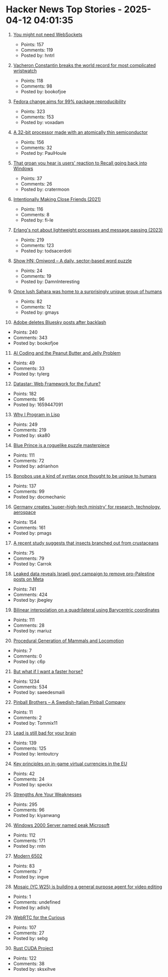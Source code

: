 # Hacker News Top Stories - 2025-04-12 04:01:35

1. [You might not need WebSockets](https://hntrl.io/posts/you-dont-need-websockets/)
   - Points: 157
   - Comments: 119
   - Posted by: hntrl

2. [Vacheron Constantin breaks the world record for most complicated wristwatch](https://www.hodinkee.com/articles/introducing-vacheron-constantin-les-cabinotiers-solaria)
   - Points: 118
   - Comments: 98
   - Posted by: bookofjoe

3. [Fedora change aims for 99% package reproducibility](https://lwn.net/Articles/1014979/)
   - Points: 323
   - Comments: 153
   - Posted by: voxadam

4. [A 32-bit processor made with an atomically thin semiconductor](https://arstechnica.com/science/2025/04/researchers-build-a-risc-v-processor-using-a-2d-semiconductor/)
   - Points: 156
   - Comments: 32
   - Posted by: PaulHoule

5. [That groan you hear is users' reaction to Recall going back into Windows](https://arstechnica.com/security/2025/04/microsoft-is-putting-privacy-endangering-recall-back-into-windows-11/)
   - Points: 37
   - Comments: 26
   - Posted by: cratermoon

6. [Intentionally Making Close Friends (2021)](https://www.neelnanda.io/blog/43-making-friends)
   - Points: 116
   - Comments: 8
   - Posted by: fi-le

7. [Erlang's not about lightweight processes and message passing (2023)](https://stevana.github.io/erlangs_not_about_lightweight_processes_and_message_passing.html)
   - Points: 219
   - Comments: 123
   - Posted by: todsacerdoti

8. [Show HN: Omiword – A daily, sector-based word puzzle](https://www.omiword.com/)
   - Points: 24
   - Comments: 19
   - Posted by: DamnInteresting

9. [Once lush Sahara was home to a surprisingly unique group of humans](https://www.sciencealert.com/once-lush-sahara-was-home-to-a-surprisingly-unique-group-of-humans)
   - Points: 82
   - Comments: 12
   - Posted by: gmays

10. [Adobe deletes Bluesky posts after backlash](https://petapixel.com/2025/04/10/adobe-deletes-bluesky-posts-after-furious-backlash/)
   - Points: 240
   - Comments: 343
   - Posted by: bookofjoe

11. [AI Coding and the Peanut Butter and Jelly Problem](https://iamcharliegraham.substack.com/p/ai-coding-and-the-peanut-butter-and)
   - Points: 49
   - Comments: 33
   - Posted by: tylerg

12. [Datastar: Web Framework for the Future?](https://chrismalek.me/posts/data-star-first-impressions/)
   - Points: 182
   - Comments: 96
   - Posted by: 1659447091

13. [Why I Program in Lisp](http://funcall.blogspot.com/2025/04/why-i-program-in-lisp.html)
   - Points: 249
   - Comments: 219
   - Posted by: ska80

14. [Blue Prince is a roguelike puzzle masterpiece](https://mssv.net/2025/04/07/a-puzzle-designer-on-blue-prince-a-roguelike-puzzle-masterpiece/)
   - Points: 111
   - Comments: 72
   - Posted by: adrianhon

15. [Bonobos use a kind of syntax once thought to be unique to humans](https://www.newscientist.com/article/2474993-bonobos-use-a-kind-of-syntax-once-thought-to-be-unique-to-humans/)
   - Points: 137
   - Comments: 99
   - Posted by: docmechanic

16. [Germany creates 'super–high-tech ministry' for research, technology, aerospace](https://www.science.org/content/article/germany-creates-super-high-tech-ministry-research-technology-and-aerospace)
   - Points: 154
   - Comments: 161
   - Posted by: pmags

17. [A recent study suggests that insects branched out from crustaceans](https://www.smithsonianmag.com/science-nature/you-might-think-of-shrimp-as-bugs-of-the-sea-but-a-remarkable-discovery-shows-the-opposite-bugs-are-actually-shrimp-of-the-land-180986303/)
   - Points: 75
   - Comments: 79
   - Posted by: Carrok

18. [Leaked data reveals Israeli govt campaign to remove pro-Palestine posts on Meta](https://www.dropsitenews.com/p/leaked-data-israeli-censorship-meta)
   - Points: 741
   - Comments: 424
   - Posted by: jbegley

19. [Bilinear interpolation on a quadrilateral using Barycentric coordinates](https://gpuopen.com/learn/bilinear-interpolation-quadrilateral-barycentric-coordinates/)
   - Points: 111
   - Comments: 28
   - Posted by: mariuz

20. [Procedural Generation of Mammals and Locomotion](https://blog.runevision.com/2025/01/procedural-creature-progress-2021-2024.html)
   - Points: 7
   - Comments: 0
   - Posted by: c6p

21. [But what if I want a faster horse?](https://rakhim.exotext.com/but-what-if-i-really-want-a-faster-horse)
   - Points: 1234
   - Comments: 534
   - Posted by: saeedesmaili

22. [Pinball Brothers – A Swedish-Italian Pinball Company](https://www.pinballbrothers.com/)
   - Points: 11
   - Comments: 2
   - Posted by: Tommix11

23. [Lead is still bad for your brain](https://neurofrontiers.blog/why-lead-is-still-bad-for-your-brain/)
   - Points: 139
   - Comments: 125
   - Posted by: lentoutcry

24. [Key principles on in-game virtual currencies in the EU](https://tiendil.org/en/posts/eu-key-principles-on-in-game-virtual-currencies)
   - Points: 42
   - Comments: 24
   - Posted by: speckx

25. [Strengths Are Your Weaknesses](https://terriblesoftware.org/2025/03/31/your-strengths-are-your-weaknesses/)
   - Points: 295
   - Comments: 96
   - Posted by: kiyanwang

26. [Windows 2000 Server named peak Microsoft](https://www.theregister.com/2025/04/11/windows_2000_best_microsoft/)
   - Points: 112
   - Comments: 171
   - Posted by: rntn

27. [Modern 6502](https://www.mikekohn.net/micro/modern_6502.php)
   - Points: 83
   - Comments: 7
   - Posted by: ingve

28. [Mosaic (YC W25) is building a general purpose agent for video editing](https://www.ycombinator.com/companies/mosaic-2/jobs/ru8Nwdq-founding-engineer)
   - Points: 1
   - Comments: undefined
   - Posted by: adishj

29. [WebRTC for the Curious](https://webrtcforthecurious.com)
   - Points: 107
   - Comments: 27
   - Posted by: sebg

30. [Rust CUDA Project](https://github.com/Rust-GPU/Rust-CUDA)
   - Points: 122
   - Comments: 38
   - Posted by: sksxihve

